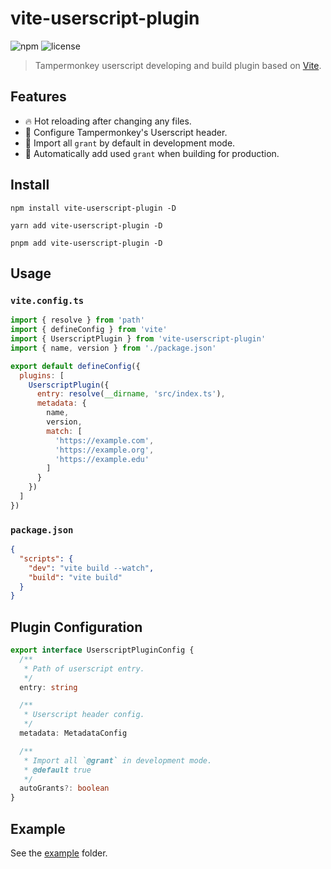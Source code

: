 # vite-userscript-plugin

![npm](https://img.shields.io/npm/v/vite-userscript-plugin)
![license](https://img.shields.io/github/license/crashmax-dev/vite-userscript-plugin)

> Tampermonkey userscript developing and build plugin based on [Vite](https://vitejs.dev).

## Features

- 🔥 Hot reloading after changing any files.
- 🔧 Configure Tampermonkey's Userscript header.
- 💨 Import all `grant` by default in development mode.
- 📝 Automatically add used `grant` when building for production.

## Install

```
npm install vite-userscript-plugin -D
```

```
yarn add vite-userscript-plugin -D
```

```
pnpm add vite-userscript-plugin -D
```

## Usage

### `vite.config.ts`

```js
import { resolve } from 'path'
import { defineConfig } from 'vite'
import { UserscriptPlugin } from 'vite-userscript-plugin'
import { name, version } from './package.json'

export default defineConfig({
  plugins: [
    UserscriptPlugin({
      entry: resolve(__dirname, 'src/index.ts'),
      metadata: {
        name,
        version,
        match: [
          'https://example.com',
          'https://example.org',
          'https://example.edu'
        ]
      }
    })
  ]
})
```

### `package.json`

```json
{
  "scripts": {
    "dev": "vite build --watch",
    "build": "vite build"
  }
}
```

## Plugin Configuration

```ts
export interface UserscriptPluginConfig {
  /**
   * Path of userscript entry.
   */
  entry: string

  /**
   * Userscript header config.
   */
  metadata: MetadataConfig

  /**
   * Import all `@grant` in development mode.
   * @default true
   */
  autoGrants?: boolean
}
```

## Example

See the [example](https://github.com/crashmax-dev/vite-userscript-plugin/tree/master/packages/demo) folder.
